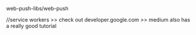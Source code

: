 web-push-libs/web-push

//service workers >> check out developer.google.com
                  >> medium also has a really good tutorial
                  
